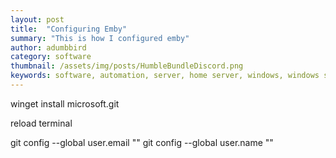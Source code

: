 ```yaml
---
layout: post
title:  "Configuring Emby"
summary: "This is how I configured emby"
author: adumbbird
category: software
thumbnail: /assets/img/posts/HumbleBundleDiscord.png
keywords: software, automation, server, home server, windows, windows server, windows 11, emby, ombi, sonarr, radarr, jackett, transmission, expressvpn
---
```

winget install microsoft.git

reload terminal 

git config --global user.email ""
git config --global user.name ""